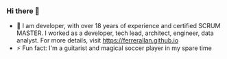 ### Hi there 👋

- 🔭 I am developer, with over 18 years of experience and certified SCRUM MASTER. I worked as a developer, tech lead, architect, engineer, data analyst. For more details, visit https://ferrerallan.github.io 
- ⚡ Fun fact: I'm a guitarist and magical soccer player in my spare time

